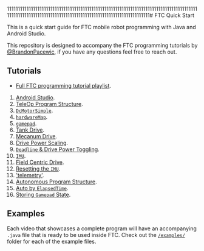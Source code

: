1111111111111111111111111111111111111111111111111111111111111111111111111111111111111111111111111111111111111111111111111111111111111111111111111111111111# FTC Quick Start

This is a quick start guide for FTC mobile robot programming with Java and Android Studio.

This repository is designed to accompany the FTC programming tutorials by [@BrandonPacewic](https://github.com/BrandonPacewic),
if you have any questions feel free to reach out.

## Tutorials

- [Full FTC programming tutorial playlist](https://www.youtube.com/watch?v=EV5ElPDFETs&list=PLhqDubf6eM9bKmHPJagfKZZixygyVt3QG).

1. [Android Studio](https://www.youtube.com/watch?v=EV5ElPDFETs).
2. [TeleOp Program Structure](https://www.youtube.com/watch?v=HurIL-iAeNc).
3. [`DcMotorSimple`](https://www.youtube.com/watch?v=-5n-uBSMpQM).
4. [`hardwareMap`](https://www.youtube.com/watch?v=qb0cmBP1rPk).
5. [`gamepad`](https://www.youtube.com/watch?v=NbxXf26Urp8).
6. [Tank Drive](https://www.youtube.com/watch?v=Fp9wZ0HqFnM).
7. [Mecanum Drive](https://www.youtube.com/watch?v=4y9H8SnfVDI).
8. [Drive Power Scaling](https://www.youtube.com/watch?v=CkzCgtoeUMs).
9. [`Deadline` & Drive Power Toggling](https://www.youtube.com/watch?v=06dOk1S6oEg).
10. [`IMU`](https://www.youtube.com/watch?v=X-osmWpKnaE).
11. [Field Centric Drive](https://www.youtube.com/watch?v=4rG5G9Mjw-g).
12. [Resetting the `IMU`](https://www.youtube.com/watch?v=FJOLwucKipQ).
13. ['telemetry'](https://www.youtube.com/watch?v=c5YIUqTCyq8).
14. [Autonomous Program Structure](https://www.youtube.com/watch?v=Dd0fWPSWPMM).
15. [Auto by `ElapsedTime`](https://www.youtube.com/watch?v=EOXZsc7rNik).
16. [Storing `Gamepad` State](https://www.youtube.com/watch?v=gBPH7iOCd3Q).

## Examples

Each video that showcases a complete program will have an accompanying `.java` file that is ready to be used inside FTC.
Check out the [`/examples/`](TeamCode/src/main/java/org/firstinspires/ftc/teamcode/examples) folder for each of the example files.
